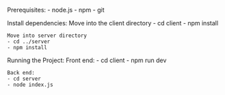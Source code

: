 Prerequisites: 
    - node.js 
    - npm
    - git

Install dependencies: 
    Move into the client directory 
    - cd client
    - npm install 
    
    Move into server directory 
    - cd ../server
    - npm install

Running the Project:
    Front end:
    - cd client 
    - npm run dev 

    Back end:
    - cd server
    - node index.js